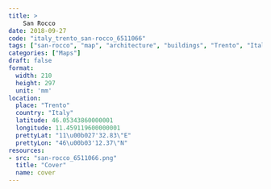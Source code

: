 ```yaml
---
title: > 
    San Rocco
date: 2018-09-27
code: "italy_trento_san-rocco_6511066"
tags: ["san-rocco", "map", "architecture", "buildings", "Trento", "Italy"]
categories: ["Maps"]
draft: false
format:
  width: 210
  height: 297
  unit: 'mm'
location:
  place: "Trento"
  country: "Italy"
  latitude: 46.05343860000001
  longitude: 11.459119600000001
  prettyLat: "11\u00b027'32.83\"E"
  prettyLon: "46\u00b03'12.37\"N"
resources:
- src: "san-rocco_6511066.png"
  title: "Cover"
  name: cover
---
```

